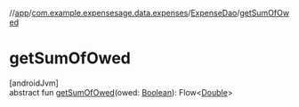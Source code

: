 //[app](../../../index.md)/[com.example.expensesage.data.expenses](../index.md)/[ExpenseDao](index.md)/[getSumOfOwed](get-sum-of-owed.md)

# getSumOfOwed

[androidJvm]\
abstract fun [getSumOfOwed](get-sum-of-owed.md)(owed: [Boolean](https://kotlinlang.org/api/latest/jvm/stdlib/kotlin/-boolean/index.html)): Flow&lt;[Double](https://kotlinlang.org/api/latest/jvm/stdlib/kotlin/-double/index.html)&gt;
